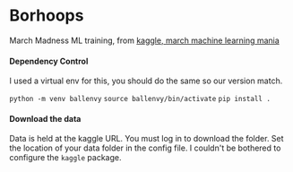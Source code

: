 # Borhoops
March Madness ML training, from [kaggle, march machine learning mania](https://www.kaggle.com/competitions/march-machine-learning-mania-2025)


#### Dependency Control
I used a virtual env for this, you should do the same so our version match.

`python -m venv ballenvy`
`source ballenvy/bin/activate`
`pip install .`

#### Download the data
Data is held at the kaggle URL. You must log in to download the folder. Set the location of your data folder in the config file. I couldn't be bothered to configure the `kaggle` package.